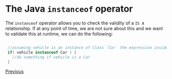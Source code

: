 # The Java `instanceof` operator

The `instanceof` operator allows you to check the validity of a `IS A` relationship. If at any point of time, we are not sure about this and we want to validate this at runtime, we can do the following:

```java

 //assuming vehicle is an instance of Class `Car` the expression inside the 'if' will  return true
 if( vehicle instanceof Car ) {
   //do something if vehicle is a Car
 }
```

[Previous](Java-Basics)
